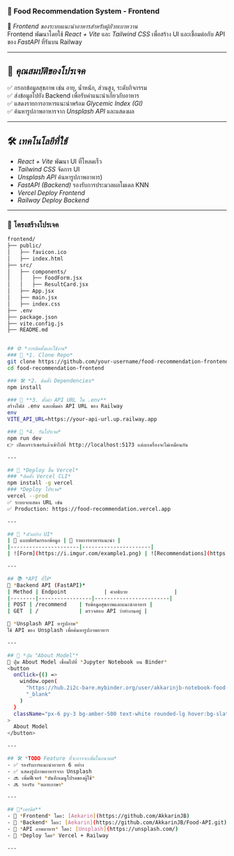 ### 🥗 Food Recommendation System - Frontend

🚀 *Frontend ของระบบแนะนำอาหารสำหรับผู้ป่วยเบาหวาน*  
Frontend พัฒนาโดยใช้ *React + Vite* และ *Tailwind CSS* เพื่อสร้าง UI และเชื่อมต่อกับ API ของ *FastAPI* ที่รันบน Railway  

---

## 📌 *คุณสมบัติของโปรเจค*
✅ กรอกข้อมูลสุขภาพ เช่น อายุ, น้ำหนัก, ส่วนสูง, ระดับกิจกรรม  
✅ ส่งข้อมูลไปยัง Backend เพื่อรับคำแนะนำเกี่ยวกับอาหาร  
✅ แสดงรายการอาหารแนะนำพร้อม *Glycemic Index (GI)*  
✅ ค้นหารูปภาพอาหารจาก *Unsplash API* และแสดงผล  

---

## 🛠️ *เทคโนโลยีที่ใช้*
- *React + Vite* พัฒนา UI ที่โหลดเร็ว  
- *Tailwind CSS*  จัดการ UI   
- *Unsplash API* ค้นหารูปภาพอาหาร) 
- *FastAPI (Backend)* รองรับการประมวลผลโมเดล KNN  
- *Vercel Deploy Frontend*  
- *Railway Deploy Backend*  

---

### 📂 **โครงสร้างโปรเจค**
```sh
frontend/
├── public/
│   ├── favicon.ico
│   ├── index.html
├── src/
│   ├── components/
│   │   ├── FoodForm.jsx
│   │   ├── ResultCard.jsx
│   ├── App.jsx
│   ├── main.jsx
│   ├── index.css
├── .env
├── package.json
├── vite.config.js
├── README.md


## ⚙️ *การติดตั้งและใช้งาน*
### 🚀 *1. Clone Repo*
git clone https://github.com/your-username/food-recommendation-frontend.git
cd food-recommendation-frontend

### 🛠 *2. ติดตั้ง Dependencies*
npm install

### 🔑 **3. ตั้งค่า API URL ใน .env**
สร้างไฟล์ .env และเพิ่มค่า API URL ของ Railway  
env
VITE_API_URL=https://your-api-url.up.railway.app

### 🏃️ *4. รันโปรเจค*
npm run dev
👉 เปิดเบราว์เซอร์แล้วเข้าไปที่ http://localhost:5173 เเต่ละเครื่องจะไม่เหมือนกัน 

---

## 🚀 *Deploy ขึ้น Vercel*
### *ติดตั้ง Vercel CLI*
npm install -g vercel
### *Deploy โปรเจค*
vercel --prod
✅ ระบบจะแสดง URL เช่น  
✅ Production: https://food-recommendation.vercel.app

---

## 📸 *ตัวอย่าง UI*
| 📌 แบบฟอร์มกรอกข้อมูล | 📌 รายการอาหารแนะนำ |
|----------------------|----------------------|
| ![Form](https://i.imgur.com/example1.png) | ![Recommendations](https://i.imgur.com/example2.png) |

---

## 📚 *API ที่ใช้*
📌 *Backend API (FastAPI)*
| Method | Endpoint            | คำอธิบาย               |
|--------|-----------------|------------------------|
| POST | /recommend    | รับข้อมูลสุขภาพและแนะนำอาหาร |
| GET  | /             | ตรวจสอบ API ว่าทำงานอยู่ |

📌 *Unsplash API หารูปภาพ*
ใช้ API ของ Unsplash เพื่อค้นหารูปภาพอาหาร  

---

## 🤖 *ปุ่ม "About Model"*
📌 ปุ่ม About Model เชื่อมไปที่ *Jupyter Notebook บน Binder*  
<button
  onClick={() =>
    window.open(
      "https://hub.2i2c-bare.mybinder.org/user/akkarinjb-notebook-food-recommen-jzkr4wc9/lab/tree/model3_matrix.ipynb",
      "_blank"
    )
  }
  className="px-6 py-3 bg-amber-500 text-white rounded-lg hover:bg-slate-900 transition shadow-md"
>
  About Model
</button>

---

## 🛠️ *TODO Feature ที่จะอาจจะเพิ่มในอนาคต*
- ✅ รองรับการแนะนำอาหาร 6 อย่าง  
- ✅ แสดงรูปภาพอาหารจาก Unsplash  
- 🔜 เพิ่มฟีเจอร์ *บันทึกเมนูโปรดของผู้ใช้*  
- 🔜 รองรับ *หลายภาษา*  

---

## 🤝*เครดิต**
- 🐹 *Frontend* โดย: [Aekarin](https://github.com/AkkarinJB)  
- 🐺 *Backend* โดย: [Aekarin](https://github.com/AkkarinJB/Food-API.git)  
- 📸 *API ภาพอาหาร* โดย: [Unsplash](https://unsplash.com/)  
- 🏡 *Deploy โดย* Vercel + Railway  

---
